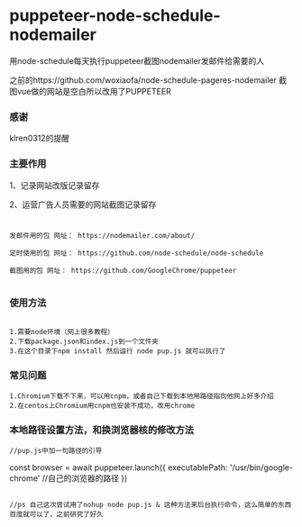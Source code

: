 # puppeteer-node-schedule-nodemailer
用node-schedule每天执行puppeteer截图nodemailer发邮件给需要的人

之前的https://github.com/woxiaofa/node-schedule-pageres-nodemailer
截图vue做的网站是空白所以改用了PUPPETEER

### 感谢
klren0312的提醒

### 主要作用

1、记录网站改版记录留存

2、运营广告人员需要的网站截图记录留存






### 
```

发邮件用的包 网址： https://nodemailer.com/about/
 
定时使用的包 网址： https://github.com/node-schedule/node-schedule
 
截图用的包 网址： https://github.com/GoogleChrome/puppeteer


```

### 使用方法

```

1.需要node环境（网上很多教程）
2.下载package.json和index.js到一个文件夹
3.在这个目录下npm install 然后运行 node pup.js 就可以执行了
```
### 常见问题
```
1.Chromium下载不下来，可以用cnpm，或者自己下载到本地用路径指向他网上好多介绍
2.在centos上Chromium用cnpm也安装不成功，改用chrome
```
### 本地路径设置方法，和换浏览器核的修改方法

```
//pup.js中加一句路径的引导

```

const browser = await puppeteer.launch({
      executablePath: '/usr/bin/google-chrome' //自己的浏览器的路径
      })
      
```

//ps 自己这次尝试用了nohup node pup.js & 这种方法来后台执行命令，这么简单的东西百度就可以了，之前研究了好久 


